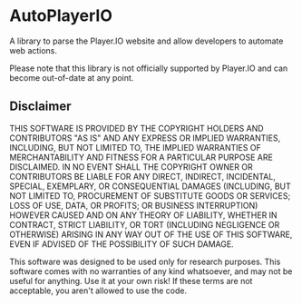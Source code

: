 # AutoPlayerIO
A library to parse the Player.IO website and allow developers to automate web actions.

Please note that this library is not officially supported by Player.IO and can become out-of-date at any point.

## Disclaimer
THIS SOFTWARE IS PROVIDED BY THE COPYRIGHT HOLDERS AND CONTRIBUTORS
"AS IS" AND ANY EXPRESS OR IMPLIED WARRANTIES, INCLUDING, BUT NOT
LIMITED TO, THE IMPLIED WARRANTIES OF MERCHANTABILITY AND FITNESS FOR
A PARTICULAR PURPOSE ARE DISCLAIMED. IN NO EVENT SHALL THE COPYRIGHT
OWNER OR CONTRIBUTORS BE LIABLE FOR ANY DIRECT, INDIRECT, INCIDENTAL,
SPECIAL, EXEMPLARY, OR CONSEQUENTIAL DAMAGES (INCLUDING, BUT NOT
LIMITED TO, PROCUREMENT OF SUBSTITUTE GOODS OR SERVICES; LOSS OF USE,
DATA, OR PROFITS; OR BUSINESS INTERRUPTION) HOWEVER CAUSED AND ON ANY
THEORY OF LIABILITY, WHETHER IN CONTRACT, STRICT LIABILITY, OR TORT
(INCLUDING NEGLIGENCE OR OTHERWISE) ARISING IN ANY WAY OUT OF THE USE
OF THIS SOFTWARE, EVEN IF ADVISED OF THE POSSIBILITY OF SUCH DAMAGE.

This software was designed to be used only for research purposes.
This software comes with no warranties of any kind whatsoever,
and may not be useful for anything.  Use it at your own risk!
If these terms are not acceptable, you aren't allowed to use the code.
